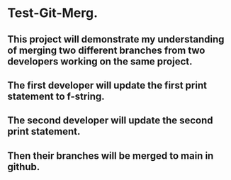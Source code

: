 # Test-Git-Merg.
## This project will demonstrate my understanding of merging two different branches from two developers working on the same project.
## The first developer will update the first print statement to f-string.
## The second developer will update the second print statement.
## Then their branches will be merged to main in github.
##
